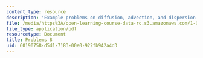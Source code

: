 ```yaml
---
content_type: resource
description: 'Example problems on diffusion, advection, and dispersion '
file: /media/https%3A/open-learning-course-data-rc.s3.amazonaws.com/1-061-transport-processes-in-the-environment-fall-2008/60190758d5d1718300e0922fb942a4d3_problems8.pdf
file_type: application/pdf
resourcetype: Document
title: Problems 8
uid: 60190758-d5d1-7183-00e0-922fb942a4d3
---
```

